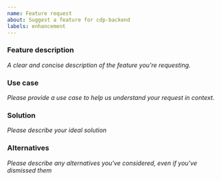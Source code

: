 ```yaml
---
name: Feature request
about: Suggest a feature for cdp-backend
labels: enhancement
---
```


<!--
  ⚠️⚠️ Please do the following before submitting: ⚠️⚠️

  📖 Please read our Code of Conduct.
  🔎 Please search existing issues to avoid creating duplicates.
-->

### Feature description

_A clear and concise description of the feature you're requesting._

### Use case

_Please provide a use case to help us understand your request in context._

### Solution

_Please describe your ideal solution_

### Alternatives

_Please describe any alternatives you've considered, even if you've dismissed them_
